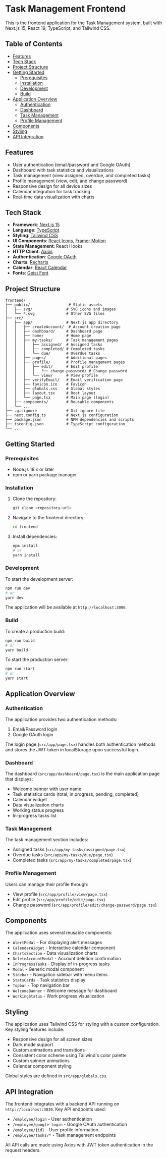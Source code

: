 # Task Management Frontend

This is the frontend application for the Task Management system, built with Next.js 15, React 19, TypeScript, and Tailwind CSS.

## Table of Contents

- [Features](#features)
- [Tech Stack](#tech-stack)
- [Project Structure](#project-structure)
- [Getting Started](#getting-started)
  - [Prerequisites](#prerequisites)
  - [Installation](#installation)
  - [Development](#development)
  - [Build](#build)
- [Application Overview](#application-overview)
  - [Authentication](#authentication)
  - [Dashboard](#dashboard)
  - [Task Management](#task-management)
  - [Profile Management](#profile-management)
- [Components](#components)
- [Styling](#styling)
- [API Integration](#api-integration)

## Features

- User authentication (email/password and Google OAuth)
- Dashboard with task statistics and visualizations
- Task management (view assigned, overdue, and completed tasks)
- Profile management (view, edit, and change password)
- Responsive design for all device sizes
- Calendar integration for task tracking
- Real-time data visualization with charts

## Tech Stack

- **Framework**: [Next.js 15](https://nextjs.org/)
- **Language**: [TypeScript](https://www.typescriptlang.org/)
- **Styling**: [Tailwind CSS](https://tailwindcss.com/)
- **UI Components**: [React Icons](https://react-icons.github.io/react-icons/), [Framer Motion](https://www.framer.com/motion/)
- **State Management**: React Hooks
- **HTTP Client**: [Axios](https://axios-http.com/)
- **Authentication**: [Google OAuth](https://developers.google.com/identity/protocols/oauth2)
- **Charts**: [Recharts](https://recharts.org/)
- **Calendar**: [React Calendar](https://github.com/wojtekmaj/react-calendar)
- **Fonts**: [Geist Font](https://vercel.com/font)

## Project Structure

```
frontend/
├── public/                 # Static assets
│   ├── svg/               # SVG icons and images
│   └── *.svg              # Other SVG files
├── src/
│   ├── app/               # Next.js app directory
│   │   ├── createAccount/  # Account creation page
│   │   ├── dashboard/     # Dashboard page
│   │   ├── home/          # Home page
│   │   ├── my-tasks/      # Task management pages
│   │   │   ├── assigned/  # Assigned tasks
│   │   │   ├── completed/ # Completed tasks
│   │   │   └── due/       # Overdue tasks
│   │   ├── pages/         # Additional pages
│   │   ├── profile/       # Profile management pages
│   │   │   ├── edit/      # Edit profile
│   │   │   │   └── change-password/ # Change password
│   │   │   └── view/      # View profile
│   │   ├── verifyEmail/   # Email verification page
│   │   ├── favicon.ico    # Favicon
│   │   ├── globals.css    # Global styles
│   │   ├── layout.tsx     # Root layout
│   │   └── page.tsx       # Main page (login)
│   ├── components/        # Reusable components
│   └── ...
├── .gitignore             # Git ignore file
├── next.config.ts         # Next.js configuration
├── package.json           # NPM dependencies and scripts
├── tsconfig.json          # TypeScript configuration
└── ...
```

## Getting Started

### Prerequisites

- Node.js 18.x or later
- npm or yarn package manager

### Installation

1. Clone the repository:
   ```bash
   git clone <repository-url>
   ```

2. Navigate to the frontend directory:
   ```bash
   cd frontend
   ```

3. Install dependencies:
   ```bash
   npm install
   # or
   yarn install
   ```

### Development

To start the development server:

```bash
npm run dev
# or
yarn dev
```

The application will be available at `http://localhost:3000`.

### Build

To create a production build:

```bash
npm run build
# or
yarn build
```

To start the production server:

```bash
npm run start
# or
yarn start
```

## Application Overview

### Authentication

The application provides two authentication methods:
1. Email/Password login
2. Google OAuth login

The login page (`src/app/page.tsx`) handles both authentication methods and stores the JWT token in localStorage upon successful login.

### Dashboard

The dashboard (`src/app/dashboard/page.tsx`) is the main application page that displays:
- Welcome banner with user name
- Task statistics cards (total, in progress, pending, completed)
- Calendar widget
- Data visualization charts
- Working status progress
- In-progress tasks list

### Task Management

The task management section includes:
- Assigned tasks (`src/app/my-tasks/assigned/page.tsx`)
- Overdue tasks (`src/app/my-tasks/due/page.tsx`)
- Completed tasks (`src/app/my-tasks/completed/page.tsx`)

### Profile Management

Users can manage their profile through:
- View profile (`src/app/profile/view/page.tsx`)
- Edit profile (`src/app/profile/edit/page.tsx`)
- Change password (`src/app/profile/edit/change-password/page.tsx`)

## Components

The application uses several reusable components:

- `AlertModal` - For displaying alert messages
- `CalendarWidget` - Interactive calendar component
- `ChartsSection` - Data visualization charts
- `DeleteAccountModal` - Account deletion confirmation
- `InProgressTasks` - Display of in-progress tasks
- `Modal` - Generic modal component
- `Sidebar` - Navigation sidebar with menu items
- `StatsCards` - Task statistics display
- `Topbar` - Top navigation bar
- `WelcomeBanner` - Welcome message for dashboard
- `WorkingStatus` - Work progress visualization

## Styling

The application uses Tailwind CSS for styling with a custom configuration. Key styling features include:

- Responsive design for all screen sizes
- Dark mode support
- Custom animations and transitions
- Consistent color scheme using Tailwind's color palette
- Custom spinner animations
- Calendar component styling

Global styles are defined in `src/app/globals.css`.

## API Integration

The frontend integrates with a backend API running on `http://localhost:3030`. Key API endpoints used:

- `/employee/login` - User authentication
- `/employee/google-login` - Google OAuth authentication
- `/employee/{id}` - User profile information
- `/employee/tasks/*` - Task management endpoints

All API calls are made using Axios with JWT token authentication in the request headers.
